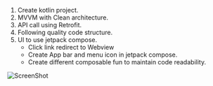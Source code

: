 1. Create kotlin project.
2. MVVM with Clean architecture.
3. API call using Retrofit.
4. Following quality code structure.
5. UI to use jetpack compose.
   - Click link redirect to Webview
   - Create App bar and menu icon in jetpack compose.
   - Create different composable fun to maintain code readability.
   

![ScreenShot](https://raw.github.com/saecmca/Wipro-Task/main/Wiprotask.png)
